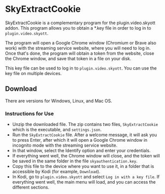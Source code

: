 # SkyExtractCookie

SkyExtractCookie is a complementary program for the plugin.video.skyott addon. This program allows you to obtain a *.key file in order to log in to `plugin.video.skyott`.

The program will open a Google Chrome window (Chromium or Brave also work) with the streaming service website, where you will need to log in. Once that's done, the program will obtain a token from the website, close the Chrome window, and save that token in a file on your disk.

This key file can be used to log in to `plugin.video.skyott`. You can use the key file on multiple devices.

## Download
There are versions for Windows, Linux, and Mac OS.

### Instructions for Use
- Unzip the downloaded file. The zip contains two files, `SkyExtractCookie` which is the executable, and `settings.json`.
- Run the `SkyExtractCookie` file. After a welcome message, it will ask you to press Enter, after which it will open a Google Chrome window in incognito mode with the streaming service website.
- In that window, select the Identify option and enter your credentials.
- If everything went well, the Chrome window will close, and the token will be saved in the same folder in the file `skyauthentication.key`.
- Copy this file to the device where you want to use it, in a folder that is accessible by Kodi (for example, `Download`).
- In Kodi, go to `plugin.video.skyott` and select `Log in with a key file`. If everything went well, the main menu will load, and you can access the different sections.
